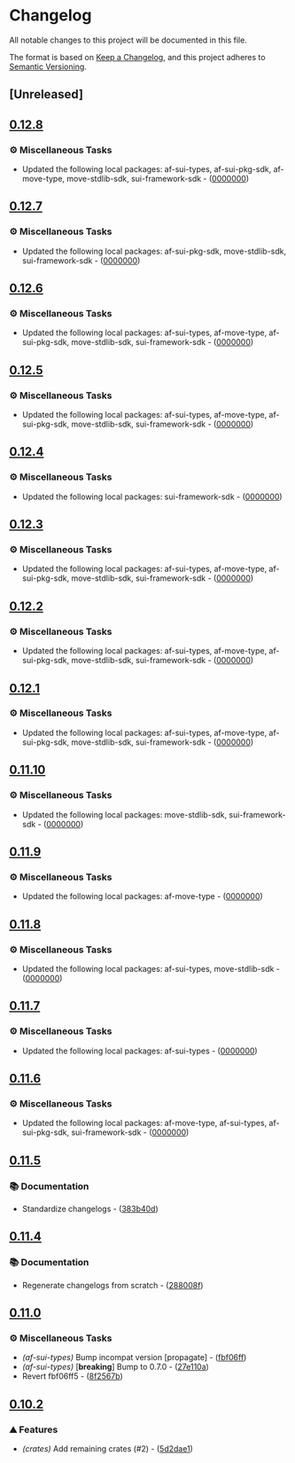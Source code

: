 # Changelog

All notable changes to this project will be documented in this file.

The format is based on [Keep a Changelog](https://keepachangelog.com/en/1.0.0/),
and this project adheres to [Semantic Versioning](https://semver.org/spec/v2.0.0.html).


## [Unreleased]

## [0.12.8](https://github.com/AftermathFinance/aftermath-sdk-rust/compare/af-faucet-v0.12.7...af-faucet-v0.12.8)

### ⚙️ Miscellaneous Tasks

- Updated the following local packages: af-sui-types, af-sui-pkg-sdk, af-move-type, move-stdlib-sdk, sui-framework-sdk - ([0000000](https://github.com/AftermathFinance/aftermath-sdk-rust/commit/0000000))


## [0.12.7](https://github.com/AftermathFinance/aftermath-sdk-rust/compare/af-faucet-v0.12.6...af-faucet-v0.12.7)

### ⚙️ Miscellaneous Tasks

- Updated the following local packages: af-sui-pkg-sdk, move-stdlib-sdk, sui-framework-sdk - ([0000000](https://github.com/AftermathFinance/aftermath-sdk-rust/commit/0000000))


## [0.12.6](https://github.com/AftermathFinance/aftermath-sdk-rust/compare/af-faucet-v0.12.5...af-faucet-v0.12.6)

### ⚙️ Miscellaneous Tasks

- Updated the following local packages: af-sui-types, af-move-type, af-sui-pkg-sdk, move-stdlib-sdk, sui-framework-sdk - ([0000000](https://github.com/AftermathFinance/aftermath-sdk-rust/commit/0000000))


## [0.12.5](https://github.com/AftermathFinance/aftermath-sdk-rust/compare/af-faucet-v0.12.4...af-faucet-v0.12.5)

### ⚙️ Miscellaneous Tasks

- Updated the following local packages: af-sui-types, af-move-type, af-sui-pkg-sdk, move-stdlib-sdk, sui-framework-sdk - ([0000000](https://github.com/AftermathFinance/aftermath-sdk-rust/commit/0000000))


## [0.12.4](https://github.com/AftermathFinance/aftermath-sdk-rust/compare/af-faucet-v0.12.3...af-faucet-v0.12.4)

### ⚙️ Miscellaneous Tasks

- Updated the following local packages: sui-framework-sdk - ([0000000](https://github.com/AftermathFinance/aftermath-sdk-rust/commit/0000000))


## [0.12.3](https://github.com/AftermathFinance/aftermath-sdk-rust/compare/af-faucet-v0.12.2...af-faucet-v0.12.3)

### ⚙️ Miscellaneous Tasks

- Updated the following local packages: af-sui-types, af-move-type, af-sui-pkg-sdk, move-stdlib-sdk, sui-framework-sdk - ([0000000](https://github.com/AftermathFinance/aftermath-sdk-rust/commit/0000000))


## [0.12.2](https://github.com/AftermathFinance/aftermath-sdk-rust/compare/af-faucet-v0.12.1...af-faucet-v0.12.2)

### ⚙️ Miscellaneous Tasks

- Updated the following local packages: af-sui-types, af-move-type, af-sui-pkg-sdk, move-stdlib-sdk, sui-framework-sdk - ([0000000](https://github.com/AftermathFinance/aftermath-sdk-rust/commit/0000000))


## [0.12.1](https://github.com/AftermathFinance/aftermath-sdk-rust/compare/af-faucet-v0.12.0...af-faucet-v0.12.1)

### ⚙️ Miscellaneous Tasks

- Updated the following local packages: af-sui-types, af-move-type, af-sui-pkg-sdk, move-stdlib-sdk, sui-framework-sdk - ([0000000](https://github.com/AftermathFinance/aftermath-sdk-rust/commit/0000000))


## [0.11.10](https://github.com/AftermathFinance/aftermath-sdk-rust/compare/af-faucet-v0.11.9...af-faucet-v0.11.10)

### ⚙️ Miscellaneous Tasks

- Updated the following local packages: move-stdlib-sdk, sui-framework-sdk - ([0000000](https://github.com/AftermathFinance/aftermath-sdk-rust/commit/0000000))


## [0.11.9](https://github.com/AftermathFinance/aftermath-sdk-rust/compare/af-faucet-v0.11.8...af-faucet-v0.11.9)

### ⚙️ Miscellaneous Tasks

- Updated the following local packages: af-move-type - ([0000000](https://github.com/AftermathFinance/aftermath-sdk-rust/commit/0000000))


## [0.11.8](https://github.com/AftermathFinance/aftermath-sdk-rust/compare/af-faucet-v0.11.7...af-faucet-v0.11.8)

### ⚙️ Miscellaneous Tasks

- Updated the following local packages: af-sui-types, move-stdlib-sdk - ([0000000](https://github.com/AftermathFinance/aftermath-sdk-rust/commit/0000000))


## [0.11.7](https://github.com/AftermathFinance/aftermath-sdk-rust/compare/af-faucet-v0.11.6...af-faucet-v0.11.7)

### ⚙️ Miscellaneous Tasks

- Updated the following local packages: af-sui-types - ([0000000](https://github.com/AftermathFinance/aftermath-sdk-rust/commit/0000000))


## [0.11.6](https://github.com/AftermathFinance/aftermath-sdk-rust/compare/af-faucet-v0.11.5...af-faucet-v0.11.6)

### ⚙️ Miscellaneous Tasks

- Updated the following local packages: af-move-type, af-sui-types, af-sui-pkg-sdk, sui-framework-sdk - ([0000000](https://github.com/AftermathFinance/aftermath-sdk-rust/commit/0000000))


## [0.11.5](https://github.com/AftermathFinance/aftermath-sdk-rust/compare/af-faucet-v0.11.4...af-faucet-v0.11.5)

### 📚 Documentation

- Standardize changelogs - ([383b40d](https://github.com/AftermathFinance/aftermath-sdk-rust/commit/383b40d75c38f637aafe06438673f71e1c57d432))


## [0.11.4](https://github.com/AftermathFinance/aftermath-sdk-rust/compare/af-faucet-v0.11.3...af-faucet-v0.11.4)

### 📚 Documentation

- Regenerate changelogs from scratch - ([288008f](https://github.com/AftermathFinance/aftermath-sdk-rust/commit/288008f5b60193ea34b765d8ad605cf4f25207e9))

## [0.11.0](https://github.com/AftermathFinance/aftermath-sdk-rust/compare/af-faucet-v0.10.2...af-faucet-v0.11.0)

### ⚙️ Miscellaneous Tasks

- *(af-sui-types)* Bump incompat version [propagate] - ([fbf06ff](https://github.com/AftermathFinance/aftermath-sdk-rust/commit/fbf06ff5b383d73297a7595b6a4ca7300bdbfbd2))
- *(af-sui-types)* [**breaking**] Bump to 0.7.0 - ([27e110a](https://github.com/AftermathFinance/aftermath-sdk-rust/commit/27e110a9455d4a1b9c4d9c1a9e4e0c85728a1e96))
- Revert fbf06ff5 - ([8f2567b](https://github.com/AftermathFinance/aftermath-sdk-rust/commit/8f2567b6efd2924092cb5a5a382a5cabeaf7fafd))

## [0.10.2](https://github.com/AftermathFinance/aftermath-sdk-rust/compare/af-faucet-v0.10.0...af-faucet-v0.10.2)

### ⛰️ Features

- *(crates)* Add remaining crates (#2) - ([5d2dae1](https://github.com/AftermathFinance/aftermath-sdk-rust/commit/5d2dae1392de8ed6a5af63a0e559bd3416112b35))

<!-- generated by git-cliff -->
